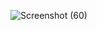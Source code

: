![Screenshot (60)](https://github.com/deshashrikakade/IAM-Policy/assets/119559216/fd7f80c1-11bc-4d29-b35a-e512432b6a87)
